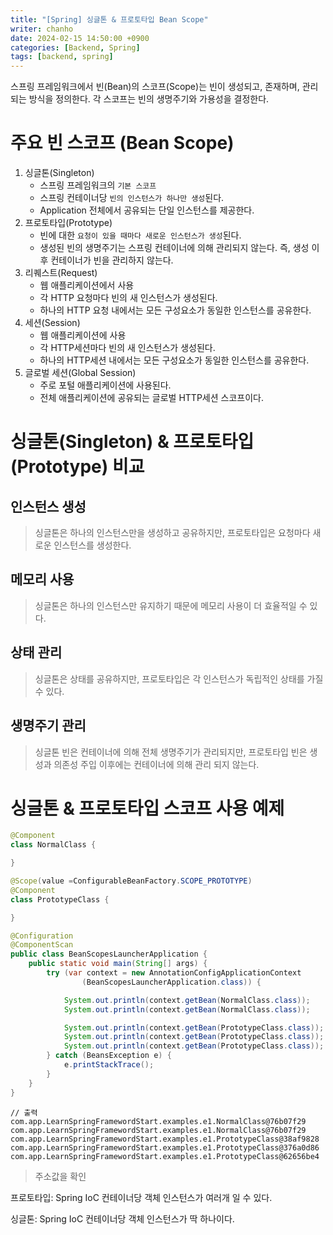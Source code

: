 ```yaml
---
title: "[Spring] 싱글톤 & 프로토타입 Bean Scope"
writer: chanho
date: 2024-02-15 14:50:00 +0900
categories: [Backend, Spring]
tags: [backend, spring]
---
```


스프링 프레임워크에서 빈(Bean)의 스코프(Scope)는 빈이 생성되고, 존재하며, 관리되는 방식을 정의한다. 각 스코프는 빈의 생명주기와 가용성을 결정한다.

# 주요 빈 스코프 (Bean Scope)

1. 싱글톤(Singleton)
   - 스프링 프레임워크의 `기본 스코프`
   - 스프링 컨테이너당 `빈의 인스턴스가 하나만 생성`된다.
   - Application 전체에서 공유되는 단일 인스턴스를 제공한다.
2. 프로토타입(Prototype)
   - 빈에 대한 `요청이 있을 때마다 새로운 인스턴스가 생성`된다.
   - 생성된 빈의 생명주기는 스프링 컨테이너에 의해 관리되지 않는다. 즉, 생성 이후 컨테이너가 빈을 관리하지 않는다.
3. 리퀘스트(Request)
   - 웹 애플리케이션에서 사용
   - 각 HTTP 요청마다 빈의 새 인스턴스가 생성된다.
   - 하나의 HTTP 요청 내에서는 모든 구성요소가 동일한 인스턴스를 공유한다.
4. 세션(Session)
   - 웹 애플리케이션에 사용
   - 각 HTTP세션마다 빈의 새 인스턴스가 생성된다.
   - 하나의 HTTP세션 내에서는 모든 구성요소가 동일한 인스턴스를 공유한다.
5. 글로벌 세션(Global Session)
   - 주로 포털 애플리케이션에 사용된다.
   - 전체 애플리케이션에 공유되는 글로벌 HTTP세션 스코프이다.

# 싱글톤(Singleton) & 프로토타입(Prototype) 비교

## 인스턴스 생성

> 싱글톤은 하나의 인스턴스만을 생성하고 공유하지만, 프로토타입은 요청마다 새로운 인스턴스를 생성한다.

## 메모리 사용

> 싱글톤은 하나의 인스턴스만 유지하기 때문에 메모리 사용이 더 효율적일 수 있다.

## 상태 관리

> 싱글톤은 상태를 공유하지만, 프로토타입은 각 인스턴스가 독립적인 상태를 가질 수 있다.

## 생명주기 관리

> 싱글톤 빈은 컨테이너에 의해 전체 생명주기가 관리되지만, 프로토타입 빈은 생성과 의존성 주입 이후에는 컨테이너에 의해 관리 되지 않는다.

# 싱글톤 & 프로토타입 스코프 사용 예제

```java
@Component
class NormalClass {

}

@Scope(value =ConfigurableBeanFactory.SCOPE_PROTOTYPE)
@Component
class PrototypeClass {

}

@Configuration
@ComponentScan
public class BeanScopesLauncherApplication {
	public static void main(String[] args) {
		try (var context = new AnnotationConfigApplicationContext
				(BeanScopesLauncherApplication.class)) {

			System.out.println(context.getBean(NormalClass.class));
			System.out.println(context.getBean(NormalClass.class));

			System.out.println(context.getBean(PrototypeClass.class));
			System.out.println(context.getBean(PrototypeClass.class));
			System.out.println(context.getBean(PrototypeClass.class));
		} catch (BeansException e) {
			e.printStackTrace();
		}
	}
}
```

```
// 출력
com.app.LearnSpringFramewordStart.examples.e1.NormalClass@76b07f29
com.app.LearnSpringFramewordStart.examples.e1.NormalClass@76b07f29
com.app.LearnSpringFramewordStart.examples.e1.PrototypeClass@38af9828
com.app.LearnSpringFramewordStart.examples.e1.PrototypeClass@376a0d86
com.app.LearnSpringFramewordStart.examples.e1.PrototypeClass@62656be4
```

> 주소값을 확인

프로토타입: Spring IoC 컨테이너당 객체 인스턴스가 여러개 일 수 있다.

싱글톤: Spring IoC 컨테이너당 객체 인스턴스가 딱 하나이다.

